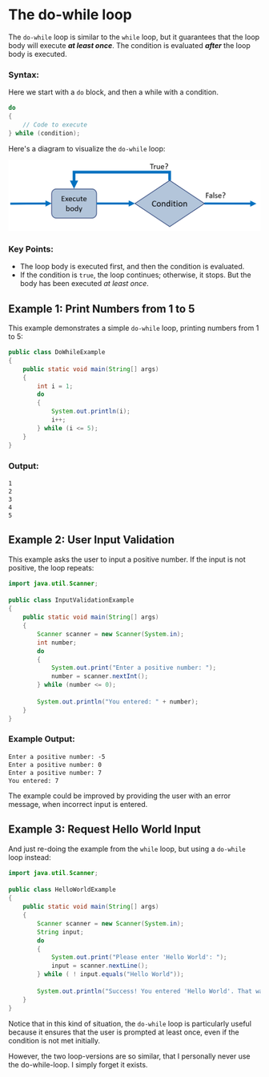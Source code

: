 # The do-while loop

The `do-while` loop is similar to the `while` loop, but it guarantees that the loop body will execute **_at least once_**. The condition is evaluated **_after_** the loop body is executed.

### Syntax:

Here we start with a `do` block, and then a while with a condition.

```java
do 
{
    // Code to execute
} while (condition);

```

Here's a diagram to visualize the `do-while` loop:

![Do-While Loop Diagram](Resources/do-while-loop.png)

### Key Points:
- The loop body is executed first, and then the condition is evaluated.
- If the condition is `true`, the loop continues; otherwise, it stops. But the body has been executed _at least once_.

## Example 1: Print Numbers from 1 to 5
This example demonstrates a simple `do-while` loop, printing numbers from 1 to 5:

```java
public class DoWhileExample 
{
    public static void main(String[] args) 
    {
        int i = 1;
        do 
        {
            System.out.println(i);
            i++;
        } while (i <= 5);
    }
}
```

### Output:
```
1
2
3
4
5
```

## Example 2: User Input Validation
This example asks the user to input a positive number. If the input is not positive, the loop repeats:

```java
import java.util.Scanner;

public class InputValidationExample 
{
    public static void main(String[] args) 
    {
        Scanner scanner = new Scanner(System.in);
        int number;
        do 
        {
            System.out.print("Enter a positive number: ");
            number = scanner.nextInt();
        } while (number <= 0);

        System.out.println("You entered: " + number);
    }
}
```

### Example Output:
```
Enter a positive number: -5
Enter a positive number: 0
Enter a positive number: 7
You entered: 7
```

The example could be improved by providing the user with an error message, when incorrect input is entered.

## Example 3: Request Hello World Input

And just re-doing the example from the `while` loop, but using a `do-while` loop instead:

```java
import java.util.Scanner;

public class HelloWorldExample 
{
    public static void main(String[] args) 
    {
        Scanner scanner = new Scanner(System.in);
        String input;
        do 
        {
            System.out.print("Please enter 'Hello World': ");
            input = scanner.nextLine();
        } while ( ! input.equals("Hello World"));

        System.out.println("Success! You entered 'Hello World'. That was very well done! Praise to you!");
    }
}
```

Notice that in this kind of situation, the `do-while` loop is particularly useful because it ensures that the user is prompted at least once, even if the condition is not met initially.

However, the two loop-versions are so similar, that I personally never use the do-while-loop. I simply forget it exists.